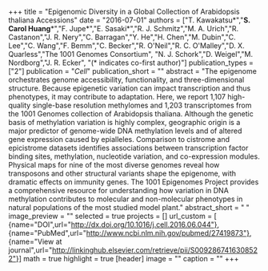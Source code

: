 +++
title = "Epigenomic Diversity in a Global Collection of Arabidopsis thaliana Accessions"
date = "2016-07-01"
authors = ["T. Kawakatsu&ast;","**S. Carol Huang**&ast;","F. Jupe&ast;","E. Sasaki&ast;","R. J. Schmitz","M. A. Urich","R. Castanon","J. R. Nery","C. Barragan","Y. He","H. Chen","M. Dubin","C. Lee","C. Wang","F. Bemm","C. Becker","R. O'Neil","R. C. O'Malley","D. X. Quarless","The 1001 Genomes Consortium", "N. J. Schork","D. Weigel","M. Nordborg","J. R. Ecker", "(&ast; indicates co-first author)"]
publication_types = ["2"]
publication = "_Cell_"
publication_short = ""
abstract = "The epigenome orchestrates genome accessibility, functionality, and three-dimensional structure. Because epigenetic variation can impact transcription and thus phenotypes, it may contribute to adaptation. Here, we report 1,107 high-quality single-base resolution methylomes and 1,203 transcriptomes from the 1001 Genomes collection of Arabidopsis thaliana. Although the genetic basis of methylation variation is highly complex, geographic origin is a major predictor of genome-wide DNA methylation levels and of altered gene expression caused by epialleles. Comparison to cistrome and epicistrome datasets identifies associations between transcription factor binding sites, methylation, nucleotide variation, and co-expression modules. Physical maps for nine of the most diverse genomes reveal how transposons and other structural variants shape the epigenome, with dramatic effects on immunity genes. The 1001 Epigenomes Project provides a comprehensive resource for understanding how variation in DNA methylation contributes to molecular and non-molecular phenotypes in natural populations of the most studied model plant."
abstract_short = " "
image_preview = ""
selected = true
projects = []
url_custom = [ {name="DOI",url="http://dx.doi.org/10.1016/j.cell.2016.06.044"}, {name="PubMed",url="http://www.ncbi.nlm.nih.gov/pubmed/27419873"}, {name="View at journal",url="http://linkinghub.elsevier.com/retrieve/pii/S0092867416308522"}]
math = true
highlight = true
[header]
image = ""
caption = ""
+++


